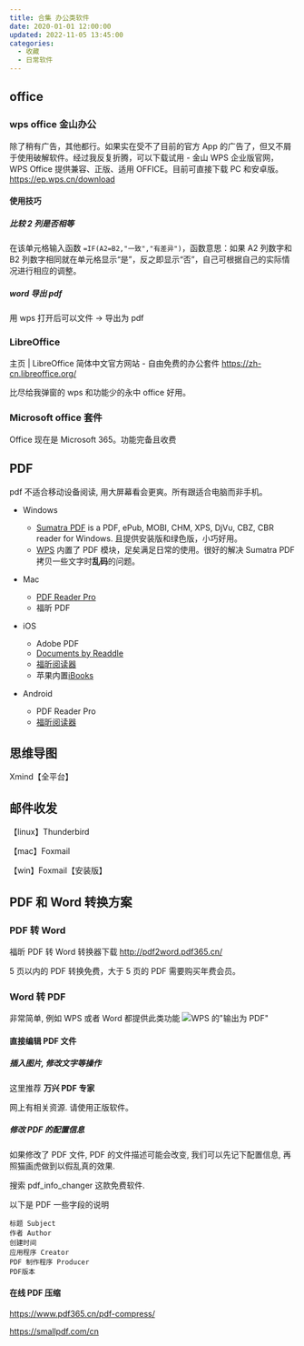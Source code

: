 ```yaml
---
title: 合集 办公类软件
date: 2020-01-01 12:00:00
updated: 2022-11-05 13:45:00
categories:
  - 收藏
  - 日常软件
---
```


## office

### wps office 金山办公

除了稍有广告，其他都行。如果实在受不了目前的官方 App 的广告了，但又不屑于使用破解软件。经过我反复折腾，可以下载试用 - 金山 WPS 企业版官网，WPS Office 提供兼容、正版、适用 OFFICE。目前可直接下载 PC 和安卓版。
<https://ep.wps.cn/download>

#### 使用技巧

##### 比较 2 列是否相等

在该单元格输入函数 `=IF(A2=B2,"一致","有差异")`，函数意思：如果 A2 列数字和 B2 列数字相同就在单元格显示“是”，反之即显示“否”，自己可根据自己的实际情况进行相应的调整。

##### word 导出 pdf

用 wps 打开后可以文件 -> 导出为 pdf

### LibreOffice

主页 | LibreOffice 简体中文官方网站 - 自由免费的办公套件
<https://zh-cn.libreoffice.org/>

比尽给我弹窗的 wps 和功能少的永中 office 好用。

### Microsoft office 套件

Office 现在是 Microsoft 365。功能完备且收费

## PDF

pdf 不适合移动设备阅读, 用大屏幕看会更爽。所有跟适合电脑而非手机。

* Windows
  * [Sumatra PDF] is a PDF, ePub, MOBI, CHM, XPS, DjVu, CBZ, CBR reader for Windows. 且提供安装版和绿色版，小巧好用。
  * [WPS] 内置了 PDF 模块，足矣满足日常的使用。很好的解决 Sumatra PDF 拷贝一些文字时**乱码**的问题。

* Mac
  * [PDF Reader Pro]
  * 福昕 PDF

* iOS
  * Adobe PDF
  * [Documents by Readdle](https://itunes.apple.com/cn/app/documents-by-readdle/id364901807?l=en&mt=8)
  * [福昕阅读器](http://sj.qq.com/myapp/detail.htm?apkName=com.foxit.mobile.pdf.lite)
  * 苹果内置[iBooks](https://itunes.apple.com/cn/app/ibooks/id364709193?l=en&mt=8)

* Android
  * PDF Reader Pro
  * [福昕阅读器](http://sj.qq.com/myapp/detail.htm?apkName=com.foxit.mobile.pdf.lite)

  [Sumatra PDF]: <https://www.sumatrapdfreader.org/download-free-pdf-viewer.html>
[PDF Reader Pro]: <http://www.pdfreaderpro.com/>
[WPS]: <https://pc.wps.cn/>

## 思维导图

Xmind【全平台】

## 邮件收发

【linux】Thunderbird

【mac】Foxmail

【win】Foxmail【安装版】

## PDF 和 Word 转换方案

### PDF 转 Word

福昕 PDF 转 Word 转换器下载
<http://pdf2word.pdf365.cn/>

5 页以内的 PDF 转换免费，大于 5 页的 PDF 需要购买年费会员。

### Word 转 PDF

非常简单, 例如 WPS 或者 Word 都提供此类功能
![WPS 的"输出为 PDF"](https://upload-images.jianshu.io/upload_images/1662509-e67af033923da279.png?imageMogr2/auto-orient/strip%7CimageView2/2/w/1240)

#### 直接编辑 PDF 文件

##### 插入图片, 修改文字等操作

这里推荐 **万兴 PDF 专家**

网上有相关资源. 请使用正版软件。

##### 修改 PDF 的配置信息

如果修改了 PDF 文件, PDF 的文件描述可能会改变, 我们可以先记下配置信息, 再照猫画虎做到以假乱真的效果.

搜索 pdf_info_changer 这款免费软件.

以下是 PDF 一些字段的说明

```text
标题 Subject
作者 Author
创建时间
应用程序 Creator
PDF 制作程序 Producer
PDF版本
```

#### 在线 PDF 压缩

<https://www.pdf365.cn/pdf-compress/>

<https://smallpdf.com/cn>

